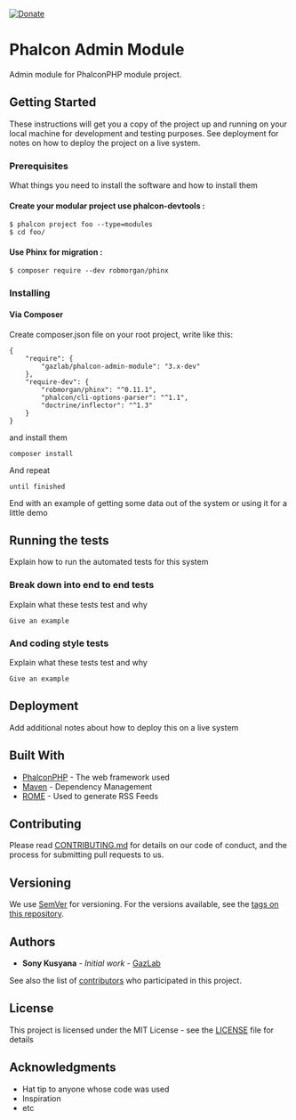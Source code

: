[![Donate](https://img.shields.io/badge/Donate-PayPal-green.svg)](https://paypal.me/s0ny)

# Phalcon Admin Module

Admin module for PhalconPHP module project.

## Getting Started

These instructions will get you a copy of the project up and running on your local machine for development and testing purposes. See deployment for notes on how to deploy the project on a live system.

### Prerequisites

What things you need to install the software and how to install them

#### Create your modular project use phalcon-devtools :
```
$ phalcon project foo --type=modules
$ cd foo/
```
#### Use Phinx for migration :
```
$ composer require --dev robmorgan/phinx
```

### Installing

#### Via Composer

Create composer.json file on your root project, write like this:

```
{
    "require": {
        "gazlab/phalcon-admin-module": "3.x-dev"
    },
    "require-dev": {
        "robmorgan/phinx": "^0.11.1",
        "phalcon/cli-options-parser": "^1.1",
        "doctrine/inflector": "^1.3"
    }
}
```
and install them
```
composer install
```

And repeat

```
until finished
```

End with an example of getting some data out of the system or using it for a little demo

## Running the tests

Explain how to run the automated tests for this system

### Break down into end to end tests

Explain what these tests test and why

```
Give an example
```

### And coding style tests

Explain what these tests test and why

```
Give an example
```

## Deployment

Add additional notes about how to deploy this on a live system

## Built With

* [PhalconPHP](https://docs.phalconphp.com/) - The web framework used
* [Maven](https://maven.apache.org/) - Dependency Management
* [ROME](https://rometools.github.io/rome/) - Used to generate RSS Feeds

## Contributing

Please read [CONTRIBUTING.md](https://gist.github.com/PurpleBooth/b24679402957c63ec426) for details on our code of conduct, and the process for submitting pull requests to us.

## Versioning

We use [SemVer](http://semver.org/) for versioning. For the versions available, see the [tags on this repository](https://github.com/your/project/tags). 

## Authors

* **Sony Kusyana** - *Initial work* - [GazLab](https://github.com/gazlab)

See also the list of [contributors](https://github.com/your/project/contributors) who participated in this project.

## License

This project is licensed under the MIT License - see the [LICENSE](LICENSE) file for details

## Acknowledgments

* Hat tip to anyone whose code was used
* Inspiration
* etc
